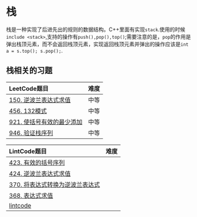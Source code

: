 # 栈

栈是一种实现了后进先出的规则的数据结构。C++里面有实现`stack`.使用的时候`include <stack>`,支持的操作有`push(),pop(),top()`;需要注意的是，`pop`的作用是弹出栈顶元素，而不会返回栈顶元素，实现返回栈顶元素并弹出的操作应该是`int a = s.top(); s.pop();`.

## 栈相关的习题


|LeetCode题目                                 | 难度  |
|:--------------------------------------------|:-----:|
[150. 逆波兰表达式求值](../leetcode/150/readme.md)| 中等
[456. 132模式](../leetcode/456/readme.md) | 中等
[921. 使括号有效的最少添加](../leetcode/921/readme.md) | 中等
[946. 验证栈序列](../leetcode/946/readme.md) | 中等


|LintCode题目|难度
|:--------------------------------------------|:-----:|
[423. 有效的括号序列](..\lintcode\423\readme.md)|
[424. 逆波兰表达式求值](..\lintcode\424\readme.md)|
[370. 将表达式转换为逆波兰表达式](..\lintcode\370\readme.md)|
[368. 表达式求值](..\lintcode\368\readme.md)|
[lintcode](..\lintcode\stack.md)|

